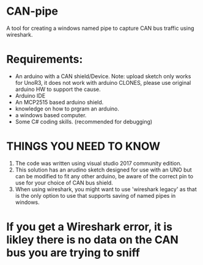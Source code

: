 # CAN-pipe
A tool for creating a windows named pipe to capture CAN bus traffic using wireshark.

# Requirements:
- An arduino with a CAN shield/Device.
	Note: upload sketch only works for UnoR3, it does not work with arduino CLONES, 
	please use original arduino HW to support the cause.
- Arduino IDE
- An MCP2515 based arduino shield.
- knowledge on how to prgram an arduino.
- a windows based computer.
- Some C# coding skills. (recommended for debugging)

# THINGS YOU NEED TO KNOW
1. The code was written using visual studio 2017 community edition.
2. This solution has an arudino sketch designed for use with an UNO but can be modified to fit any other arduino, be aware of the correct pin to use for your choice of CAN bus shield.
3. When using wireshark, you might want to use 'wireshark legacy' as that is the only option to use that supports saving of named pipes in windows.

# If you get a Wireshark error, it is likley there is no data on the CAN bus you are trying to sniff
